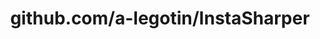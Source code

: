 ---
layout: post
title: github.com/a-legotin/InstaSharper
categories: link
tags: [انگلیسی, گیت‌هاب, برنامه‌نویسی]
---